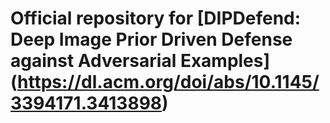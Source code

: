 # Official repository for [DIPDefend: Deep Image Prior Driven Defense against Adversarial Examples] (https://dl.acm.org/doi/abs/10.1145/3394171.3413898)
